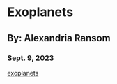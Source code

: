 # Exoplanets
## By: Alexandria Ransom 
### Sept. 9, 2023
[exoplanets](https://media.giphy.com/media/WO6wiZtUwhRVH6LSEK/giphy.gif](https://media.giphy.com/media/uUFJNtgRUL5NC/giphy.gif)https://media.giphy.com/media/uUFJNtgRUL5NC/giphy.gif)

